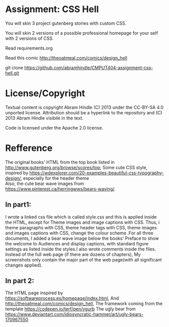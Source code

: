Assignment: CSS Hell
====================

You will skin 3 project gutenberg stories with custom CSS.

You will skin 2 versions of a possible professional homepage for your
self with 2 versions of CSS.

Read requirements.org

Read this comic http://theoatmeal.com/comics/design_hell

git clone https://github.com/abramhindle/CMPUT404-assignment-css-hell.git

License/Copyright
=================

Textual content is copyright Abram Hindle (C) 2013 under the CC-BY-SA
4.0 unported license. Attribution should be a hyperlink to the
repository and (C) 2013 Abram Hindle visibile in the text.

Code is licensed under the Apache 2.0 license.







Refference 
=================
The original books' HTML from the top book listed in http://www.gutenberg.org/browse/scores/top; 
Some cute CSS style, inspired by https://wdexplorer.com/20-examples-beautiful-css-typography-design/, especially for the header theme  
Also, the cute bear wave images from https://www.pinterest.ca/herringwws/bears-waving/.

## In part1:
I wrote a linked css file which is called style.css and this is applied inside the HTML, except for Theme images and image captions with CSS. Thus, i theme paragraphs with CSS,  theme header tags with CSS, theme images and images captions with CSS, change the colour scheme .For all three documents, I added a bear wave image below the books' Preface to show the welcome to Audiences and display captions, with standard figure settings as listed inside the styles.I also wrote comments inside the files. Instead of the full web page (if there are dozens of chapters), My screenshots only contain the major part of the web page(with all significant changes applied).
## In part 2:
The HTML page inspired by https://softwareprocess.es/homepage/index.html, And http://theoatmeal.com/comics/design_hell, The framework coming from the template   https://codepen.io/terf/pen/vgurb
The ugly bear from https://www.deviantart.com/idiosyncratic-hammer/art/ugly-bears-170967550